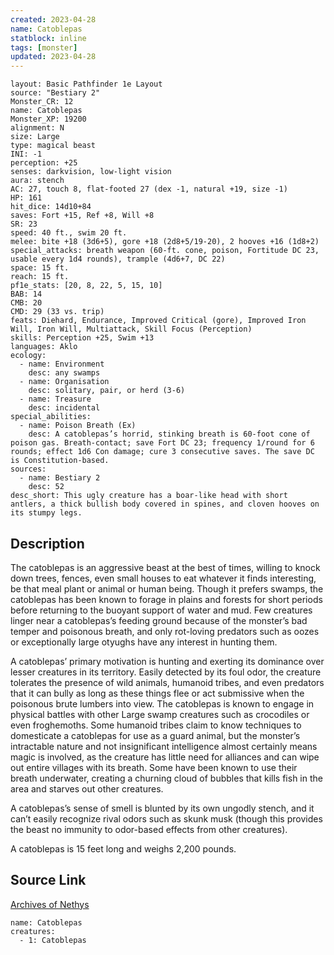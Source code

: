 ```yaml
---
created: 2023-04-28
name: Catoblepas
statblock: inline
tags: [monster]
updated: 2023-04-28
---
```

```statblock
layout: Basic Pathfinder 1e Layout
source: "Bestiary 2"
Monster_CR: 12
name: Catoblepas
Monster_XP: 19200
alignment: N
size: Large
type: magical beast
INI: -1
perception: +25
senses: darkvision, low-light vision
aura: stench
AC: 27, touch 8, flat-footed 27 (dex -1, natural +19, size -1)
HP: 161
hit_dice: 14d10+84
saves: Fort +15, Ref +8, Will +8
SR: 23
speed: 40 ft., swim 20 ft.
melee: bite +18 (3d6+5), gore +18 (2d8+5/19-20), 2 hooves +16 (1d8+2)
special_attacks: breath weapon (60-ft. cone, poison, Fortitude DC 23, usable every 1d4 rounds), trample (4d6+7, DC 22)
space: 15 ft.
reach: 15 ft.
pf1e_stats: [20, 8, 22, 5, 15, 10]
BAB: 14
CMB: 20
CMD: 29 (33 vs. trip)
feats: Diehard, Endurance, Improved Critical (gore), Improved Iron Will, Iron Will, Multiattack, Skill Focus (Perception)
skills: Perception +25, Swim +13
languages: Aklo
ecology:
  - name: Environment
    desc: any swamps
  - name: Organisation
    desc: solitary, pair, or herd (3-6)
  - name: Treasure
    desc: incidental
special_abilities:
  - name: Poison Breath (Ex)
    desc: A catoblepas’s horrid, stinking breath is 60-foot cone of poison gas. Breath-contact; save Fort DC 23; frequency 1/round for 6 rounds; effect 1d6 Con damage; cure 3 consecutive saves. The save DC is Constitution-based.
sources:
  - name: Bestiary 2
    desc: 52
desc_short: This ugly creature has a boar-like head with short antlers, a thick bullish body covered in spines, and cloven hooves on its stumpy legs. 
```
## Description
The catoblepas is an aggressive beast at the best of times, willing to knock down trees, fences, even small houses to eat whatever it finds interesting, be that meal plant or animal or human being. Though it prefers swamps, the catoblepas has been known to forage in plains and forests for short periods before returning to the buoyant support of water and mud. Few creatures linger near a catoblepas’s feeding ground because of the monster’s bad temper and poisonous breath, and only rot-loving predators such as oozes or exceptionally large otyughs have any interest in hunting them. 

A catoblepas’ primary motivation is hunting and exerting its dominance over lesser creatures in its territory. Easily detected by its foul odor, the creature tolerates the presence of wild animals, humanoid tribes, and even predators that it can bully as long as these things flee or act submissive when the poisonous brute lumbers into view. The catoblepas is known to engage in physical battles with other Large swamp creatures such as crocodiles or even froghemoths. Some humanoid tribes claim to know techniques to domesticate a catoblepas for use as a guard animal, but the monster’s intractable nature and not insignificant intelligence almost certainly means magic is involved, as the creature has little need for alliances and can wipe out entire villages with its breath. Some have been known to use their breath underwater, creating a churning cloud of bubbles that kills fish in the area and starves out other creatures. 

A catoblepas’s sense of smell is blunted by its own ungodly stench, and it can’t easily recognize rival odors such as skunk musk (though this provides the beast no immunity to odor-based effects from other creatures). 

A catoblepas is 15 feet long and weighs 2,200 pounds.
## Source Link
[Archives of Nethys](https://aonprd.com/MonsterDisplay.aspx?ItemName=Catoblepas)
```encounter-table
name: Catoblepas
creatures:
  - 1: Catoblepas
```
